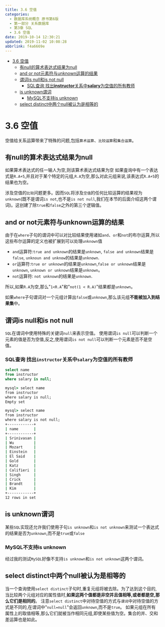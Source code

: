 ```yaml
---
title: 3.6 空值
categories: 
  - 数据库系统概念 原书第6版
  - 第一部分 关系数据库
  - 第3章 SQL
  - 3.6 空值
date: 2019-10-14 12:30:21
updated: 2019-11-02 10:08:28
abbrlink: f4a6669e
---
```

- [3.6 空值](/ReadingNotes/f4a6669e/#3-6-空值)
    - [有null的算术表达式结果为null](/ReadingNotes/f4a6669e/#有null的算术表达式结果为null)
    - [and or not元素符与unknown运算的结果](/ReadingNotes/f4a6669e/#and-or-not元素符与unknown运算的结果)
    - [谓词is null和is not null](/ReadingNotes/f4a6669e/#谓词is-null和is-not-null)
        - [SQL查询 找出**instructor**关系中**salary**为空值的所有教师](/ReadingNotes/f4a6669e/#SQL查询-找出instructor关系中salary为空值的所有教师)
    - [is unknown谓词](/ReadingNotes/f4a6669e/#is-unknown谓词)
        - [MySQL不支持is unknown](/ReadingNotes/f4a6669e/#MySQL不支持is-unknown)
    - [select distinct中两个null被认为是相等的](/ReadingNotes/f4a6669e/#select-distinct中两个null被认为是相等的)

<!--more-->
<script src="https://cdn.bootcss.com/jquery/3.4.0/jquery.slim.min.js"></script>
<script>$(document).ready(function () {$(".post-body > ul:nth-child(1)").hide();});</script>

<!--end-->
<!--SSTStart-->

# 3.6 空值

空值给关系运算带来了特殊的问题,包括`算术运算`、`比较运算`和`集合运算`。

## 有null的算术表达式结果为null

如果算术表达式的任一输人为空,则该算术表达式结果为空
如果査询中有一个表达式是`R.A+5`,并且对于某个特定的元组,`R.A`为空,那么对此元组来说,该表达式`R.A+5`的结果也为空。

涉及空值的`比较`问题更多。因而`SQL`将涉及`空值`的任何比较运算的结果视为`unknown`(既不是谓词`is not`,也不是`is not null`,我们在本节的后面介绍这两个谓词)。这创建了除`true`和`false`之外的第三个逻辑值。

## and or not元素符与unknown运算的结果

由于在`where`子句的谓词中可以对比较结果使用诸如`and`、`or`和`not`的布尔运算,所以这些布尔运算的定义也被扩展到可以处理`unknown`值

- `and`运算符:`true and unknown`的结果是`unknown`, `false and unknown`结果是`false`, `unknoun and unknow`的结果是`unknown`.
- `or`运算符:`true or unknown`的结果是`unknown`,`false or unknown`结果是`unknown`, `unknown or unknown`结果是`unknown`。
- `not`运算符: `not unknown`的结果是`unknown`.

所以,如果`R.A`为空,那么"`1<R.A`"和"`not(1 < R.A)`"结果都是`unknown`。

如果`where`子句谓词对一个元组计算出`false`或`unknown`,那么该元组**不能被加入到结果集**中。

## 谓词is null和is not null

`SQL`在谓词中使用特殊的关键词`null`来表示空值。
使用谓词`is null`可以判断一个元素的值是否为空值,反之,使用谓词`is not null`可以判断一个元素是否不是空值。

### SQL查询 找出`instructor`关系中`salary`为空值的所有教师
```sql
select name
from instructor
where salary is null;
```
```cmd
mysql> select name
from instructor
where salary is null;
Empty set

mysql> select name
from instructor
where salary is not null;
+------------+
| name       |
+------------+
| Srinivasan |
| Wu         |
| Mozart     |
| Einstein   |
| El Said    |
| Gold       |
| Katz       |
| Califieri  |
| Singh      |
| Crick      |
| Brandt     |
| Kim        |
+------------+
12 rows in set
```

## is unknown谓词

某些`SQL`实现还允许我们使用子句`is unknown`和`is not unknown`来测试一个表达式的结果是否为`unknown`,而不是`true`或`false`

### MySQL不支持is unknown

经过我的测试`MySQL`好像不支持`is unknown`和`is not unknown`这两个谓词。

## select distinct中两个null被认为是相等的

当一个查询使用`select distinct`子句时,重复元组将被去除。为了达到这个目的,当比较两个元组对应的属性值时,**如果这两个值都是非空并且值相等,或者都是空,那么它们是相同的**。
注意`select distinct`中对待空值的方式与`谓词`中对待空值的方式是不同的,在谓词中"`null=null`"会返回`unknown`,而不是`true`。
如果元组在所有属性上的取值相等,那么它们就被当作相同元组,即使某些值为空。集合的并、交和差运算也是如此。

<!--SSTStop-->

